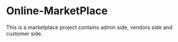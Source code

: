# Online-MarketPlace
This is a marketplace project contains admin side, vendors side and customer side.
